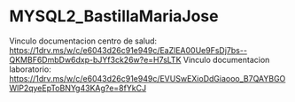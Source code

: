 # MYSQL2_BastillaMariaJose

Vinculo documentacion centro de salud: https://1drv.ms/w/c/e6043d26c91e949c/EaZlEA00Ue9FsDj7bs--QKMBF6DmbDw6dxp-bJYf3ck26w?e=H7sLTK
Vinculo documentacion laboratorio: https://1drv.ms/w/c/e6043d26c91e949c/EVUSwEXioDdGiaooo_B7QAYBGOWlP2qyeEpToBNYg43KAg?e=8fYkCJ

